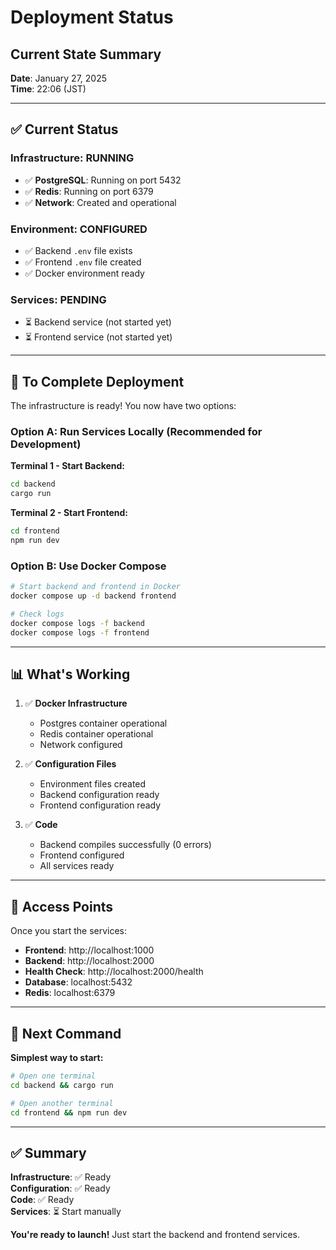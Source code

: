 # Deployment Status
## Current State Summary

**Date**: January 27, 2025  
**Time**: 22:06 (JST)

---

## ✅ Current Status

### Infrastructure: **RUNNING**
- ✅ **PostgreSQL**: Running on port 5432
- ✅ **Redis**: Running on port 6379
- ✅ **Network**: Created and operational

### Environment: **CONFIGURED**
- ✅ Backend `.env` file exists
- ✅ Frontend `.env` file created
- ✅ Docker environment ready

### Services: **PENDING**
- ⏳ Backend service (not started yet)
- ⏳ Frontend service (not started yet)

---

## 🚀 To Complete Deployment

The infrastructure is ready! You now have two options:

### Option A: Run Services Locally (Recommended for Development)

**Terminal 1 - Start Backend:**
```bash
cd backend
cargo run
```

**Terminal 2 - Start Frontend:**
```bash
cd frontend
npm run dev
```

### Option B: Use Docker Compose

```bash
# Start backend and frontend in Docker
docker compose up -d backend frontend

# Check logs
docker compose logs -f backend
docker compose logs -f frontend
```

---

## 📊 What's Working

1. ✅ **Docker Infrastructure**
   - Postgres container operational
   - Redis container operational
   - Network configured

2. ✅ **Configuration Files**
   - Environment files created
   - Backend configuration ready
   - Frontend configuration ready

3. ✅ **Code**
   - Backend compiles successfully (0 errors)
   - Frontend configured
   - All services ready

---

## 🎯 Access Points

Once you start the services:

- **Frontend**: http://localhost:1000
- **Backend**: http://localhost:2000
- **Health Check**: http://localhost:2000/health
- **Database**: localhost:5432
- **Redis**: localhost:6379

---

## 📝 Next Command

**Simplest way to start:**
```bash
# Open one terminal
cd backend && cargo run

# Open another terminal  
cd frontend && npm run dev
```

---

## ✅ Summary

**Infrastructure**: ✅ Ready  
**Configuration**: ✅ Ready  
**Code**: ✅ Ready  
**Services**: ⏳ Start manually

**You're ready to launch!** Just start the backend and frontend services.

